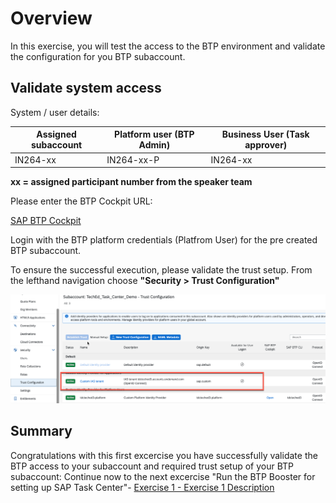 # Overview

In this exercise, you will test the access to the BTP environment and validate the configuration for you BTP subaccount.

## Validate system access

System / user details:

| Assigned subaccount|Platform user (BTP Admin)|Business User (Task approver)|
| ------------- |-------------| -----|
| IN264-xx| IN264-xx-P| IN264-xx|

**xx = assigned participant number from the speaker team**

Please enter the BTP Cockpit URL:

[SAP BTP Cockpit](https://cockpit.eu10.hana.ondemand.com/cockpit/?idp=tdcteched3.accounts.ondemand.com#/globalaccount/62d9c33d-1b44-4afa-9751-2cb0165ba817)

Login with the BTP platform credentials (Platfrom User) for the pre created BTP subaccount.

To ensure the successful execution, please validate the trust setup.
From the lefthand navigation choose **"Security > Trust Configuration"**

![](/exercises/ex0/images/trust_check.png)


## Summary

Congratulations with this first excercise you have successfully validate the BTP access to your subaccount and required trust setup of your BTP subaccount:
Continue now to the next excercise "Run the BTP Booster for setting up SAP Task Center"- [Exercise 1 - Exercise 1 Description](../ex1/README.md)
